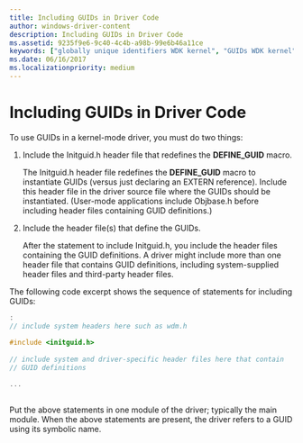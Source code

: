 ```yaml
---
title: Including GUIDs in Driver Code
author: windows-driver-content
description: Including GUIDs in Driver Code
ms.assetid: 9235f9e6-9c40-4c4b-a98b-99e6b46a11ce
keywords: ["globally unique identifiers WDK kernel", "GUIDs WDK kernel", "identifiers WDK GUIDs"]
ms.date: 06/16/2017
ms.localizationpriority: medium
---
```


# Including GUIDs in Driver Code





To use GUIDs in a kernel-mode driver, you must do two things:

1.  Include the Initguid.h header file that redefines the **DEFINE\_GUID** macro.

    The Initguid.h header file redefines the **DEFINE\_GUID** macro to instantiate GUIDs (versus just declaring an EXTERN reference). Include this header file in the driver source file where the GUIDs should be instantiated. (User-mode applications include Objbase.h before including header files containing GUID definitions.)

2.  Include the header file(s) that define the GUIDs.

    After the statement to include Initguid.h, you include the header files containing the GUID definitions. A driver might include more than one header file that contains GUID definitions, including system-supplied header files and third-party header files.

The following code excerpt shows the sequence of statements for including GUIDs:

```cpp
:
// include system headers here such as wdm.h
 
#include <initguid.h>
 
// include system and driver-specific header files here that contain
// GUID definitions

...
 
```

Put the above statements in one module of the driver; typically the main module. When the above statements are present, the driver refers to a GUID using its symbolic name.

 

 




